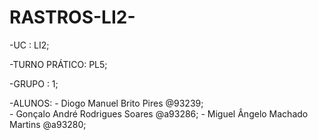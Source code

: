 # RASTROS-LI2-

-UC : LI2;

-TURNO PRÁTICO: PL5;

-GRUPO : 1;

-ALUNOS:
	- Diogo Manuel Brito Pires @93239;	
	- Gonçalo André Rodrigues Soares @a93286;
        - Miguel Ângelo Machado Martins @a93280;
